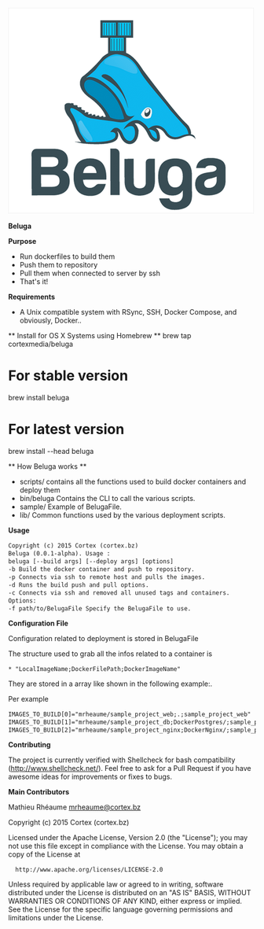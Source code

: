 ![Alt text](/img/logo.png?raw=true "Beluga Logo")

**Beluga**

**Purpose**
  - Run dockerfiles to build them
  - Push them to repository
  - Pull them when connected to server by ssh
  - That's it!

**Requirements**
  - A Unix compatible system with RSync, SSH, Docker Compose, and obviously, Docker..

** Install for OS X Systems using Homebrew **
  brew tap cortexmedia/beluga
  # For stable version
  brew install beluga
  # For latest version
  brew install --head beluga

** How Beluga works **
  - scripts/ contains all the functions used to build docker containers and deploy them
  - bin/beluga Contains the CLI to call the various scripts.
  - sample/ Example of BelugaFile.
  - lib/ Common functions used by the various deployment scripts.

**Usage**

    Copyright (c) 2015 Cortex (cortex.bz)
    Beluga (0.0.1-alpha). Usage :
    beluga [--build args] [--deploy args] [options]
    -b Build the docker container and push to repository.
    -p Connects via ssh to remote host and pulls the images.
    -d Runs the build push and pull options.
    -c Connects via ssh and removed all unused tags and containers.
    Options:
    -f path/to/BelugaFile Specify the BelugaFile to use.


**Configuration File**

  Configuration related to deployment is stored in BelugaFile

  The structure used to grab all the infos related to a container is

    * "LocalImageName;DockerFilePath;DockerImageName"

  They are stored in a array like shown in the following example:.

  Per example

    IMAGES_TO_BUILD[0]="mrheaume/sample_project_web;.;sample_project_web"
    IMAGES_TO_BUILD[1]="mrheaume/sample_project_db;DockerPostgres/;sample_project_db"
    IMAGES_TO_BUILD[2]="mrheaume/sample_project_nginx;DockerNginx/;sample_project_nginx”

**Contributing**

  The project is currently verified with Shellcheck for bash compatibility (http://www.shellcheck.net/).
  Feel free to ask for a Pull Request if you have awesome ideas for improvements or fixes to bugs.

**Main Contributors**

  Mathieu Rhéaume <mrheaume@cortex.bz>

  Copyright (c) 2015 Cortex (cortex.bz)

  Licensed under the Apache License, Version 2.0 (the "License");
  you may not use this file except in compliance with the License.
  You may obtain a copy of the License at

      http://www.apache.org/licenses/LICENSE-2.0

  Unless required by applicable law or agreed to in writing, software
  distributed under the License is distributed on an "AS IS" BASIS,
  WITHOUT WARRANTIES OR CONDITIONS OF ANY KIND, either express or implied.
  See the License for the specific language governing permissions and
  limitations under the License.
